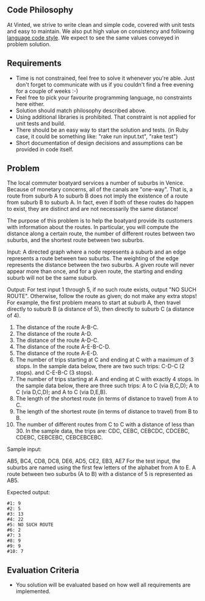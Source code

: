 Code Philosophy
----------------------------
At Vinted, we strive to write clean and simple code, covered with unit tests and easy to maintain. We also put high value on consistency and following [language code style](https://github.com/bbatsov/ruby-style-guide). We expect to see the same values conveyed in problem solution.

Requirements
----------------------------
* Time is not constrained, feel free to solve it whenever you're able. Just don't forget to communicate with us if you couldn't find a free evening for a couple of weeks :-)
* Feel free to pick your favourite programming language, no constraints here either.
* Solution should match philosophy described above.
* Using additional libraries is prohibited. That constraint is not applied for unit tests and build.
* There should be an easy way to start the solution and tests. (in Ruby case, it could be something like: "rake run input.txt", "rake test")
* Short documentation of design decisions and assumptions can be provided in code itself.

Problem
----------------------------
The local commuter boatyard services a number of suburbs in Venice. Because of monetary concerns, all of the canals are "one-way". That is, a route from suburb A to suburb B does not imply the existence of a route from suburb B to suburb A. In fact, even if both of these routes do happen to exist, they are distinct and are not necessarily the same distance!

The purpose of this problem is to help the boatyard provide its customers with information about the routes. In particular, you will compute the distance along a certain route, the number of different routes between two suburbs, and the shortest route between two suburbs.

Input: A directed graph where a node represents a suburb and an edge represents a route between two suburbs. The weighting of the edge represents the distance between the two suburbs. A given route will never appear more than once, and for a given route, the starting and ending suburb will not be the same suburb.

Output: For test input 1 through 5, if no such route exists, output "NO SUCH ROUTE". Otherwise, follow the route as given; do not make any extra stops! For example, the first problem means to start at suburb A, then travel directly to suburb B (a distance of 5), then directly to suburb C (a distance of 4).

1. The distance of the route A-B-C.
2. The distance of the route A-D.
3. The distance of the route A-D-C.
4. The distance of the route A-E-B-C-D.
5. The distance of the route A-E-D.
6. The number of trips starting at C and ending at C with a maximum of 3 stops. In the sample data below, there are two such trips: C-D-C (2 stops). and C-E-B-C (3 stops).
7. The number of trips starting at A and ending at C with exactly 4 stops. In the sample data below, there are three such trips: A to C (via B,C,D); A to C (via D,C,D); and A to C (via D,E,B).
8. The length of the shortest route (in terms of distance to travel) from A to C.
9. The length of the shortest route (in terms of distance to travel) from B to B.
10. The number of different routes from C to C with a distance of less than 30. In the sample data, the trips are: CDC, CEBC, CEBCDC, CDCEBC, CDEBC, CEBCEBC, CEBCEBCEBC.

Sample input:

AB5, BC4, CD8, DC8, DE6, AD5, CE2, EB3, AE7
For the test input, the suburbs are named using the first few letters of the alphabet from A to E. A route between two suburbs (A to B) with a distance of 5 is represented as AB5.

Expected output:

```
#1: 9
#2: 5
#3: 13
#4: 22
#5: NO SUCH ROUTE
#6: 2
#7: 3
#8: 9
#9: 9
#10: 7
```

Evaluation Criteria
----------------------------
* You solution will be evaluated based on how well all requirements are implemented.
